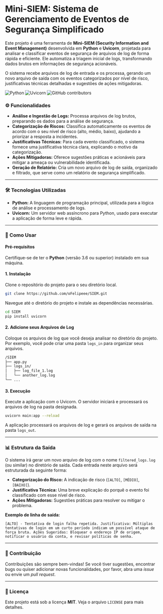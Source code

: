 # Mini-SIEM: Sistema de Gerenciamento de Eventos de Segurança Simplificado

Este projeto é uma ferramenta de **Mini-SIEM (Security Information and Event Management)** desenvolvida em **Python** e **Uvicorn**, projetada para analisar e classificar eventos de segurança de arquivos de log de forma rápida e eficiente. Ele automatiza a triagem inicial de logs, transformando dados brutos em informações de segurança acionáveis.

O sistema recebe arquivos de log de entrada e os processa, gerando um novo arquivo de saída com os eventos categorizados por nível de risco, justificativas técnicas detalhadas e sugestões de ações mitigadoras.

![Python](https://img.shields.io/badge/Python-3.8%2B-blue.svg)
![Uvicorn](https://img.shields.io/badge/Uvicorn-gray.svg)
![GitHub contributors](https://img.shields.io/github/contributors/oFelipeee/SIEM.svg)

### ⚙️ Funcionalidades

  * **Análise e Ingestão de Logs:** Processa arquivos de log brutos, preparando os dados para a análise de segurança.
  * **Categorização de Riscos:** Classifica automaticamente os eventos de acordo com o seu nível de risco (alto, médio, baixo), ajudando a priorizar a resposta a incidentes.
  * **Justificativas Técnicas:** Para cada evento classificado, o sistema fornece uma justificativa técnica clara, explicando o motivo da categorização.
  * **Ações Mitigadoras:** Oferece sugestões práticas e acionáveis para mitigar a ameaça ou vulnerabilidade identificada.
  * **Geração de Relatório:** Cria um novo arquivo de log de saída, organizado e filtrado, que serve como um relatório de segurança simplificado.

-----

### 🛠️ Tecnologias Utilizadas

  * **Python:** A linguagem de programação principal, utilizada para a lógica de análise e processamento de logs.
  * **Uvicorn:** Um servidor web assíncrono para Python, usado para executar a aplicação de forma leve e rápida.

-----

### 🚀 Como Usar

#### Pré-requisitos

Certifique-se de ter o **Python** (versão 3.6 ou superior) instalado em sua máquina.

#### 1\. Instalação

Clone o repositório do projeto para o seu diretório local.

```bash
git clone https://github.com/oFelipeee/SIEM.git
```

Navegue até o diretório do projeto e instale as dependências necessárias.

```bash
cd SIEM
pip install uvicorn
```

#### 2\. Adicione seus Arquivos de Log

Coloque os arquivos de log que você deseja analisar no diretório do projeto. Por exemplo, você pode criar uma pasta `logs_in` para organizar seus arquivos.

```bash
/SIEM
├── app.py
├── logs_in/
│   ├── log_file_1.log
│   └── another_log.log
└── ...
```

#### 3\. Execução

Execute a aplicação com o Uvicorn. O servidor iniciará e processará os arquivos de log na pasta designada.

```bash
uvicorn main:app --reload
```

A aplicação processará os arquivos de log e gerará os arquivos de saída na pasta `logs_out`.

-----

### 📊 Estrutura da Saída

O sistema irá gerar um novo arquivo de log com o nome `filtered_logs.log` (ou similar) no diretório de saída. Cada entrada neste arquivo será estruturada da seguinte forma:

  * **Categorização do Risco:** A indicação de risco (`[ALTO]`, `[MÉDIO]`, `[BAIXO]`).
  * **Justificativa Técnica:** Uma breve explicação do porquê o evento foi classificado com esse nível de risco.
  * **Ações Mitigadoras:** Sugestões práticas para resolver ou mitigar o problema.

**Exemplo de linha de saída:**

```
[ALTO] - Tentativa de login falha repetida. Justificativa: Múltiplas tentativas de login em um curto período indicam um possível ataque de força bruta. Ações Sugeridas: Bloquear o endereço IP de origem, notificar o usuário da conta, e revisar políticas de senha.
```

-----

### 🤝 Contribuição

Contribuições são sempre bem-vindas\! Se você tiver sugestões, encontrar bugs ou quiser adicionar novas funcionalidades, por favor, abra uma *issue* ou envie um *pull request*.

-----

### 📝 Licença

Este projeto está sob a licença **MIT**. Veja o arquivo `LICENSE` para mais detalhes.
